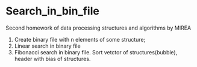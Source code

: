 # Search_in_bin_file
Second homework of data processing structures and algorithms by MIREA 

1) Create binary file with n elements of some structure;
2) Linear search in binary file
3) Fibonacci search in binary file. Sort vetctor of structures(bubble), header with bias of structures.
